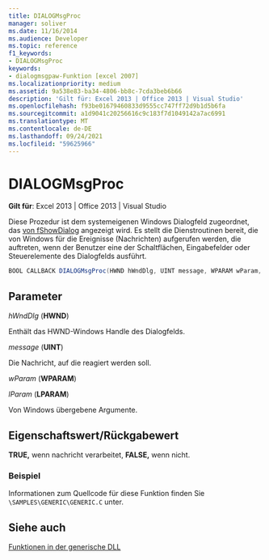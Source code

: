 ```yaml
---
title: DIALOGMsgProc
manager: soliver
ms.date: 11/16/2014
ms.audience: Developer
ms.topic: reference
f1_keywords:
- DIALOGMsgProc
keywords:
- dialogmsgpaw-Funktion [excel 2007]
ms.localizationpriority: medium
ms.assetid: 9a538e83-ba34-4806-bb8c-7cda3beb6b66
description: 'Gilt für: Excel 2013 | Office 2013 | Visual Studio'
ms.openlocfilehash: f93be01679460833d9555cc747ff72d9b1d5b6fa
ms.sourcegitcommit: a1d9041c20256616c9c183f7d1049142a7ac6991
ms.translationtype: MT
ms.contentlocale: de-DE
ms.lasthandoff: 09/24/2021
ms.locfileid: "59625966"
---
```

# <a name="dialogmsgproc"></a>DIALOGMsgProc

**Gilt für**: Excel 2013 | Office 2013 | Visual Studio 
  
Diese Prozedur ist dem systemeigenen Windows Dialogfeld zugeordnet, das [von fShowDialog](fshowdialog.md) angezeigt wird. Es stellt die Dienstroutinen bereit, die von Windows für die Ereignisse (Nachrichten) aufgerufen werden, die auftreten, wenn der Benutzer eine der Schaltflächen, Eingabefelder oder Steuerelemente des Dialogfelds ausführt. 
  
```cs
BOOL CALLBACK DIALOGMsgProc(HWND hWndDlg, UINT message, WPARAM wParam, LPARAM lParam);
```

## <a name="parameters"></a>Parameter

 _hWndDlg_ (**HWND**)
  
Enthält das HWND-Windows Handle des Dialogfelds.
  
 _message_ (**UINT**)
  
Die Nachricht, auf die reagiert werden soll.
  
 _wParam_ (**WPARAM**)
  
 _lParam_ (**LPARAM**)
  
Von Windows übergebene Argumente.
  
## <a name="property-valuereturn-value"></a>Eigenschaftswert/Rückgabewert

 **TRUE,** wenn nachricht verarbeitet, **FALSE,** wenn nicht. 
  
### <a name="example"></a>Beispiel

Informationen zum Quellcode für diese Funktion finden Sie  `\SAMPLES\GENERIC\GENERIC.C` unter. 
  
## <a name="see-also"></a>Siehe auch



[Funktionen in der generische DLL](functions-in-the-generic-dll.md)

